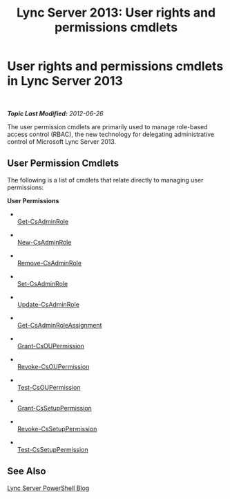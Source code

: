 ﻿---
title: 'Lync Server 2013: User rights and permissions cmdlets'
TOCTitle: User rights and permissions cmdlets
ms:assetid: b53aae4c-651f-4cbc-a762-ba818d63897e
ms:mtpsurl: https://technet.microsoft.com/en-us/library/Gg415672(v=OCS.15)
ms:contentKeyID: 48185178
ms.date: 07/23/2014
mtps_version: v=OCS.15
---

<div data-xmlns="http://www.w3.org/1999/xhtml">

<div class="topic" data-xmlns="http://www.w3.org/1999/xhtml" data-msxsl="urn:schemas-microsoft-com:xslt" data-cs="http://msdn.microsoft.com/en-us/">

<div data-asp="http://msdn2.microsoft.com/asp">

# User rights and permissions cmdlets in Lync Server 2013

</div>

<div id="mainSection">

<div id="mainBody">

<span> </span>

_**Topic Last Modified:** 2012-06-26_

The user permission cmdlets are primarily used to manage role-based access control (RBAC), the new technology for delegating administrative control of Microsoft Lync Server 2013.

<div>

## User Permission Cmdlets

The following is a list of cmdlets that relate directly to managing user permissions:

**User Permissions**

  - <span></span>  
    [Get-CsAdminRole](get-csadminrole.md)

  - <span></span>  
    [New-CsAdminRole](new-csadminrole.md)

  - <span></span>  
    [Remove-CsAdminRole](remove-csadminrole.md)

  - <span></span>  
    [Set-CsAdminRole](set-csadminrole.md)

  - <span></span>  
    [Update-CsAdminRole](update-csadminrole.md)

<!-- end list -->

  - <span></span>  
    [Get-CsAdminRoleAssignment](get-csadminroleassignment.md)

<!-- end list -->

  - <span></span>  
    [Grant-CsOUPermission](grant-csoupermission.md)

  - <span></span>  
    [Revoke-CsOUPermission](revoke-csoupermission.md)

  - <span></span>  
    [Test-CsOUPermission](test-csoupermission.md)

<!-- end list -->

  - <span></span>  
    [Grant-CsSetupPermission](grant-cssetuppermission.md)

  - <span></span>  
    [Revoke-CsSetupPermission](revoke-cssetuppermission.md)

  - <span></span>  
    [Test-CsSetupPermission](test-cssetuppermission.md)

</div>

<div>

## See Also


[Lync Server PowerShell Blog](http://go.microsoft.com/fwlink/p/?linkid=203150)  
  

</div>

</div>

<span> </span>

</div>

</div>

</div>

